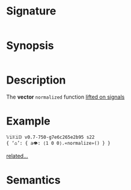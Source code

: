 # Signature
```vikid-signature
```

# Synopsis
```vikid-synopsis
```

# Description
The __vector__ `normalized` function [lifted on signals](/refman/concepts/pure_functions)

# Example
```vikid-script
𝕍i𝕂i𝔻 v0.7-750-g7e6c265e2b95 s22
{ ‘⌂’: { a👁: ⟨1 0 0⟩.«normalize»() } }
```


[related...](https://en.wikipedia.org/wiki/Unit_vector)

# Semantics